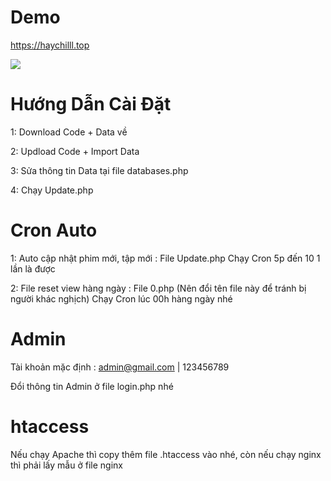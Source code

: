 # Demo
https://haychilll.top

<img src="https://lh3.ggpht.com/p/AF1QipO4T4MMSyrcQdwOacv__x0QfZyyMJioUDTMksji=w100"/>

# Hướng Dẫn Cài Đặt
1: Download Code + Data về

2: Updload Code + Import Data

3: Sửa thông tin Data tại file databases.php

4: Chạy Update.php

# Cron Auto
1: Auto cập nhật phim mới, tập mới : File Update.php Chạy Cron 5p đến 10 1 lần là được

2: File reset view hàng ngày : File 0.php (Nên đổi tên file này để tránh bị người khác nghịch) Chạy Cron lúc 00h hàng ngày nhé

# Admin
Tài khoản mặc định : admin@gmail.com | 123456789

Đổi thông tin Admin ở file login.php nhé

# htaccess
Nếu chạy Apache thì copy thêm file .htaccess vào nhé, còn nếu chạy nginx thì phải lấy mẫu ở file nginx
